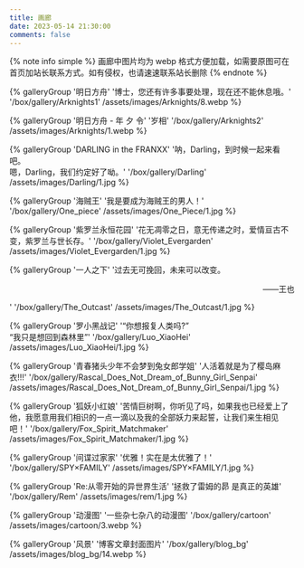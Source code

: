 ```yaml
---
title: 画廊
date: 2023-05-14 21:30:00
comments: false
---
```


{% note info simple %} 画廊中图片均为 webp 格式方便加载，如需要原图可在首页加站长联系方式。如有侵权，也请速速联系站长删除 {% endnote %}

<div class="gallery-group-main">
{% galleryGroup '明日方舟' '博士，您还有许多事要处理，现在还不能休息哦。' '/box/gallery/Arknights1' /assets/images/Arknights/8.webp %}

{% galleryGroup '明日方舟 - 年 夕 令' '岁相' '/box/gallery/Arknights2' /assets/images/Arknights/1.webp %}

{% galleryGroup 'DARLING in the FRANXX' '呐，Darling，到时候一起来看吧。<br/>嗯，Darling，我们约定好了呦。' '/box/gallery/Darling' /assets/images/Darling/1.jpg %}

{% galleryGroup '海贼王' '我是要成为海贼王的男人！' '/box/gallery/One_piece' /assets/images/One_Piece/1.jpg %}

{% galleryGroup '紫罗兰永恒花园' '花无凋零之日，意无传递之时，爱情亘古不变，紫罗兰与世长存。' '/box/gallery/Violet_Evergarden' /assets/images/Violet_Evergarden/1.jpg %}

{% galleryGroup '一人之下' '过去无可挽回，未来可以改变。<p style="text-align:right !important">——王也</p>' '/box/gallery/The_Outcast' /assets/images/The_Outcast/1.jpg %}

{% galleryGroup '罗小黑战记' '“你想报复人类吗?”<br/>“我只是想回到森林里”' '/box/gallery/Luo_XiaoHei' /assets/images/Luo_XiaoHei/1.jpg %}

{% galleryGroup '青春猪头少年不会梦到兔女郎学姐' '人活着就是为了樱岛麻衣!!!' '/box/gallery/Rascal_Does_Not_Dream_of_Bunny_Girl_Senpai' /assets/images/Rascal_Does_Not_Dream_of_Bunny_Girl_Senpai/1.jpg %}

{% galleryGroup '狐妖小红娘' '苦情巨树啊，你听见了吗，如果我也已经爱上了他，我愿意用我们相识的一点一滴以及我的全部妖力来起誓，让我们来生相见吧！' '/box/gallery/Fox_Spirit_Matchmaker' /assets/images/Fox_Spirit_Matchmaker/1.jpg %}

{% galleryGroup '间谍过家家' '优雅！实在是太优雅了！' '/box/gallery/SPY×FAMILY' /assets/images/SPY×FAMILY/1.jpg %}

{% galleryGroup 'Re:从零开始的异世界生活' '拯救了雷姆的昴 是真正的英雄' '/box/gallery/Rem' /assets/images/rem/1.jpg %}

{% galleryGroup '动漫图' '一些杂七杂八的动漫图' '/box/gallery/cartoon' /assets/images/cartoon/3.webp %}

{% galleryGroup '风景' '博客文章封面图片' '/box/gallery/blog_bg' /assets/images/blog_bg/14.webp %}

</div>
